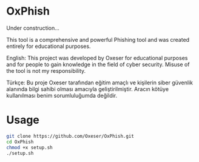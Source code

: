 # OxPhish

Under construction...

This tool is a comprehensive and powerful Phishing tool and was created entirely for educational purposes.


English: This project was developed by Oxeser for educational purposes and for people to gain knowledge in the field of cyber security. Misuse of the tool is not my responsibility.

Türkçe: Bu proje Oxeser tarafından eğitim amaçlı ve kişilerin siber güvenlik alanında bilgi sahibi olması amacıyla geliştirilmiştir. Aracın kötüye kullanılması benim sorumluluğumda değildir.

# Usage
```bash
git clone https://github.com/Oxeser/OxPhish.git
cd OxPhish
chmod +x setup.sh
./setup.sh
```

